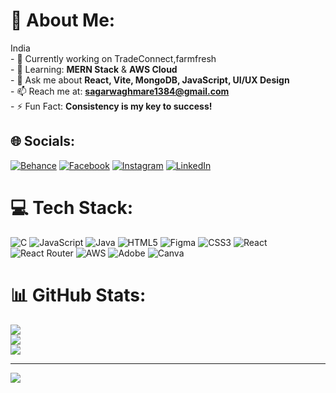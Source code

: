 # 💫 About Me:
India<br>- 🔭 Currently working on TradeConnect,farmfresh<br>- 🌱 Learning: **MERN Stack** & **AWS Cloud**<br>- 💬 Ask me about **React, Vite, MongoDB, JavaScript, UI/UX Design**<br>- 📫 Reach me at: **sagarwaghmare1384@gmail.com**<br>- ⚡ Fun Fact: **Consistency is my key to success!**


## 🌐 Socials:
[![Behance](https://img.shields.io/badge/Behance-1769ff?logo=behance&logoColor=white)](https://behance.net/sagarwaghmare) [![Facebook](https://img.shields.io/badge/Facebook-%231877F2.svg?logo=Facebook&logoColor=white)](https://facebook.com/sagarwaghmare) [![Instagram](https://img.shields.io/badge/Instagram-%23E4405F.svg?logo=Instagram&logoColor=white)](https://instagram.com/sagar_2004) [![LinkedIn](https://img.shields.io/badge/LinkedIn-%230077B5.svg?logo=linkedin&logoColor=white)](https://linkedin.com/in/sagar-waghmare-83b017266) 

# 💻 Tech Stack:
![C](https://img.shields.io/badge/c-%2300599C.svg?style=for-the-badge&logo=c&logoColor=white) ![JavaScript](https://img.shields.io/badge/javascript-%23323330.svg?style=for-the-badge&logo=javascript&logoColor=%23F7DF1E) ![Java](https://img.shields.io/badge/java-%23ED8B00.svg?style=for-the-badge&logo=openjdk&logoColor=white) ![HTML5](https://img.shields.io/badge/html5-%23E34F26.svg?style=for-the-badge&logo=html5&logoColor=white) ![Figma](https://img.shields.io/badge/figma-%23F24E1E.svg?style=for-the-badge&logo=figma&logoColor=white) ![CSS3](https://img.shields.io/badge/css3-%231572B6.svg?style=for-the-badge&logo=css3&logoColor=white) ![React](https://img.shields.io/badge/react-%2320232a.svg?style=for-the-badge&logo=react&logoColor=%2361DAFB) ![React Router](https://img.shields.io/badge/React_Router-CA4245?style=for-the-badge&logo=react-router&logoColor=white) ![AWS](https://img.shields.io/badge/AWS-%23FF9900.svg?style=for-the-badge&logo=amazon-aws&logoColor=white) ![Adobe](https://img.shields.io/badge/adobe-%23FF0000.svg?style=for-the-badge&logo=adobe&logoColor=white) ![Canva](https://img.shields.io/badge/Canva-%2300C4CC.svg?style=for-the-badge&logo=Canva&logoColor=white)
# 📊 GitHub Stats:
![](https://github-readme-stats.vercel.app/api?username=sagarsuryakantwaghmare&theme=dark&hide_border=false&include_all_commits=true&count_private=true)<br/>
![](https://github-readme-streak-stats.herokuapp.com/?user=sagarsuryakantwaghmare&theme=dark&hide_border=false)<br/>
![](https://github-readme-stats.vercel.app/api/top-langs/?username=sagarsuryakantwaghmare&theme=dark&hide_border=false&include_all_commits=true&count_private=true&layout=compact)

---
[![](https://visitcount.itsvg.in/api?id=sagarsuryakantwaghmare&icon=0&color=3)](https://visitcount.itsvg.in)

<!-- Proudly created with GPRM ( https://gprm.itsvg.in ) -->

